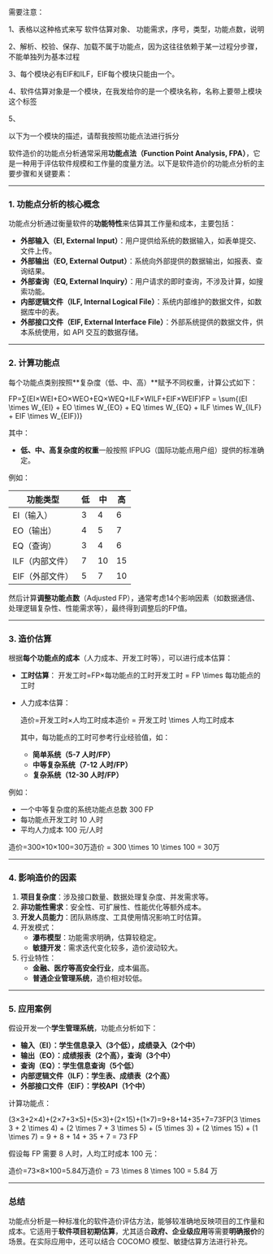 

需要注意：

1、表格以这种格式来写 软件估算对象、 功能需求，序号，类型，功能点数，说明

2、解析、校验、保存、加载不属于功能点，因为这往往依赖于某一过程分步骤，不能单独列为基本过程

3、每个模块必有EIF和ILF，EIF每个模块只能由一个。

4、软件估算对象是一个模块，在我发给你的是一个模块名称，名称上要带上模块这个标签

5、

以下为一个模块的描述，请帮我按照功能点法进行拆分



软件造价的功能点分析通常采用**功能点法（Function Point Analysis, FPA）**，它是一种用于评估软件规模和工作量的度量方法。以下是软件造价的功能点分析的主要步骤和关键要素：

------

### **1. 功能点分析的核心概念**

功能点分析通过衡量软件的**功能特性**来估算其工作量和成本，主要包括：

- **外部输入（EI, External Input）**：用户提供给系统的数据输入，如表单提交、文件上传。
- **外部输出（EO, External Output）**：系统向外部提供的数据输出，如报表、查询结果。
- **外部查询（EQ, External Inquiry）**：用户请求的即时查询，不涉及计算，如搜索功能。
- **内部逻辑文件（ILF, Internal Logical File）**：系统内部维护的数据文件，如数据库中的表。
- **外部接口文件（EIF, External Interface File）**：外部系统提供的数据文件，供本系统使用，如 API 交互的数据存储。

------

### **2. 计算功能点**

每个功能点类别按照**复杂度（低、中、高）**赋予不同权重，计算公式如下：

FP=∑(EI×WEI+EO×WEO+EQ×WEQ+ILF×WILF+EIF×WEIF)FP = \sum{(EI \times W_{EI} + EO \times W_{EO} + EQ \times W_{EQ} + ILF \times W_{ILF} + EIF \times W_{EIF})}

其中：

- **低、中、高复杂度的权重**一般按照 IFPUG（国际功能点用户组）提供的标准确定。

例如：

| 功能类型        | 低   | 中   | 高   |
| --------------- | ---- | ---- | ---- |
| EI（输入）      | 3    | 4    | 6    |
| EO（输出）      | 4    | 5    | 7    |
| EQ（查询）      | 3    | 4    | 6    |
| ILF（内部文件） | 7    | 10   | 15   |
| EIF（外部文件） | 5    | 7    | 10   |

然后计算**调整功能点数**（Adjusted FP），通常考虑14个影响因素（如数据通信、处理逻辑复杂性、性能需求等），最终得到调整后的FP值。

------

### **3. 造价估算**

根据**每个功能点的成本**（人力成本、开发工时等），可以进行成本估算：

- **工时估算**： 开发工时=FP×每功能点的工时开发工时 = FP \times 每功能点的工时

- 人力成本估算：

  造价=开发工时×人均工时成本造价 = 开发工时 \times 人均工时成本

  其中，每功能点的工时可参考行业经验值，如：

  - **简单系统（5-7 人时/FP）**
  - **中等复杂系统（7-12 人时/FP）**
  - **复杂系统（12-30 人时/FP）**

例如：

- 一个中等复杂度的系统功能点总数 300 FP
- 每功能点开发工时 10 人时
- 平均人力成本 100 元/人时

造价=300×10×100=30万造价 = 300 \times 10 \times 100 = 30万

------

### **4. 影响造价的因素**

1. **项目复杂度**：涉及接口数量、数据处理复杂度、并发需求等。
2. **非功能性需求**：安全性、可扩展性、性能优化等额外成本。
3. **开发人员能力**：团队熟练度、工具使用情况影响工时估算。
4. 开发模式：
   - **瀑布模型**：功能需求明确，估算较稳定。
   - **敏捷开发**：需求迭代变化较多，造价波动较大。
5. 行业特性：
   - **金融、医疗等高安全行业**，成本偏高。
   - **普通企业管理系统**，造价相对较低。

------

### **5. 应用案例**

假设开发一个**学生管理系统**，功能点分析如下：

- **输入（EI）：学生信息录入（3个低），成绩录入（2个中）**
- **输出（EO）：成绩报表（2个高），查询（3个中）**
- **查询（EQ）：学生信息查询（5个低）**
- **内部逻辑文件（ILF）：学生表、成绩表（2个高）**
- **外部接口文件（EIF）：学校API（1个中）**

计算功能点：

(3×3+2×4)+(2×7+3×5)+(5×3)+(2×15)+(1×7)=9+8+14+35+7=73FP(3 \times 3 + 2 \times 4) + (2 \times 7 + 3 \times 5) + (5 \times 3) + (2 \times 15) + (1 \times 7) = 9 + 8 + 14 + 35 + 7 = 73 FP

假设每 FP 需要 8 人时，人均工时成本 100 元：

造价=73×8×100=5.84万造价 = 73 \times 8 \times 100 = 5.84 万

------

### **总结**

功能点分析是一种标准化的软件造价评估方法，能够较准确地反映项目的工作量和成本。它适用于**软件项目初期估算**，尤其适合**政府、企业级应用**等需要**明确报价**的场景。在实际应用中，还可以结合 COCOMO 模型、敏捷估算方法进行补充。







